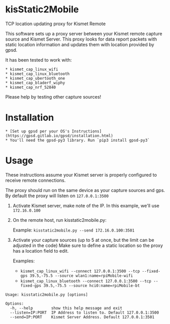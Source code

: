 # kisStatic2Mobile
 TCP location updating proxy for Kismet Remote

 This software sets up a proxy server between your Kismet remote capture source
and Kismet Server. This proxy looks for data report packets with static location
information and updates them with location provided by gpsd.

It has been tested to work with:

    * kismet_cap_linux_wifi
    * kismet_cap_linux_bluetooth
    * kismet_cap_ubertooth_one
    * kismet_cap_bladerf_wiphy
    * kismet_cap_nrf_52840

Please help by testing other capture sources!

# Installation

    * [Set up gpsd per your OS's Instructions](https://gpsd.gitlab.io/gpsd/installation.html)
    * You'll need the gpsd-py3 library. Run `pip3 install gpsd-py3`

# Usage

  These instructions assume your Kismet server is properly configured to receive
  remote connections.

  The proxy should run on the same device as your capture sources and gps.
  By default the proxy will listen on `127.0.0.1:3500`

  1. Activate Kismet server, make note of the IP. In this example, we'll use `172.16.0.100`
  1. On the remote host, run kisstatic2mobile.py:

      Example:
      `kisstatic2mobile.py --send 172.16.0.100:3501`
  1. Activate your capture sources (up to 5 at once, but the limit can be adjusted in the code)
      Make sure to define a static location so the proxy has a location field to edit.

      Examples:
      * `kismet_cap_linux_wifi --connect 127.0.0.1:3500 --tcp --fixed-gps 39.5,-75.5 --source wlan1:name=rpiMobile-wifi`
      * `kismet_cap_linux_bluetooth --connect 127.0.0.1:3500 --tcp --fixed-gps 39.5,-75.5 --source hci0:name=rpiMobile-bt`

  ```
  Usage: kisstatic2mobile.py [options]

  Options:
    -h, --help        show this help message and exit
    --listen=IP:PORT  IP Address to listen to. Default 127.0.0.1:3500
    --send=IP:PORT    Kismet Server Address. Default 127.0.0.1:3501
  ```
